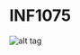 # INF1075


![alt tag](https://github.com/setrar/INF1075/blob/master/1.FrameRelay-BGP/FrameRelay-BGP.png)
